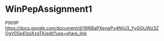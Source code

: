 # WinPepAssignment1
P909P 
https://docs.google.com/document/d/16RIBaPXevwPy4NVJ3_YyGGIJWz3ZOgV0Se41zqXzgTA/edit?usp=share_link
